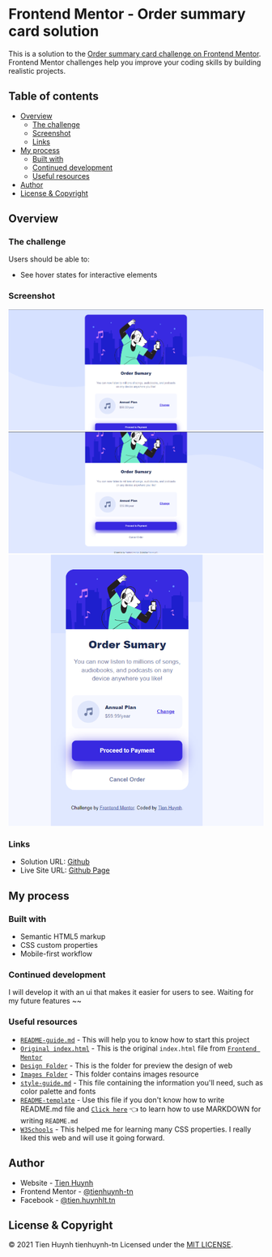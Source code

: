 # Frontend Mentor - Order summary card solution

This is a solution to the [Order summary card challenge on Frontend Mentor](https://www.frontendmentor.io/challenges/order-summary-component-QlPmajDUj). Frontend Mentor challenges help you improve your coding skills by building realistic projects. 

## Table of contents

- [Overview](#overview)
  - [The challenge](#the-challenge)
  - [Screenshot](#screenshot)
  - [Links](#links)
- [My process](#my-process)
  - [Built with](#built-with)
  - [Continued development](#continued-development)
  - [Useful resources](#useful-resources)
- [Author](#author)
- [License & Copyright](#license)

## Overview

### The challenge

Users should be able to:

- See hover states for interactive elements

### Screenshot

![Desktop-1](./images/demo/desktop-1.png) ![Desktop-2](./images/demo/desktop-2.png) ![Mobile](./images/demo/mobile.png)

### Links

- Solution URL: [Github](https://github.com/tienhuynh-tn/frontend-mentor-challenge-order-summary-component)
- Live Site URL: [Github Page](https://tienhuynh-tn.github.io/frontend-mentor-challenge-order-summary-component/)

## My process

### Built with

- Semantic HTML5 markup
- CSS custom properties
- Mobile-first workflow

### Continued development

I will develop it with an ui that makes it easier for users to see. Waiting for my future features ~~

### Useful resources

- [`README-guide.md`](https://github.com/tienhuynh-tn/frontend-mentor-challenge-order-summary-component/blob/master/README-guide.md) - This will help you to know how to start this project
- [`Original index.html`](https://github.com/tienhuynh-tn/frontend-mentor-challenge-order-summary-component/blob/master/original-index.html) - This is the original `index.html` file from [`Frontend Mentor`](https://www.frontendmentor.io/challenges/order-summary-component-QlPmajDUj)
- [`Design Folder`](https://github.com/tienhuynh-tn/frontend-mentor-challenge-order-summary-component/tree/master/design) - This is the folder for preview the design of web
- [`Images Folder`](https://github.com/tienhuynh-tn/frontend-mentor-challenge-order-summary-component/tree/master/images) - This folder contains images resource 
- [`style-guide.md`](https://github.com/tienhuynh-tn/frontend-mentor-challenge-order-summary-component/blob/master/style-guide.md) - This file containing the information you'll need, such as color palette and fonts
- [`README-template`](https://github.com/tienhuynh-tn/frontend-mentor-challenge-order-summary-component/blob/master/README-template.md) - Use this file if you don't know how to write README.md file and [`Click here`](https://guides.github.com/features/mastering-markdown/) :point_left: to learn how to use MARKDOWN for writing `README.md`
- [`W3Schools`](https://www.w3schools.com/) - This helped me for learning many CSS properties. I really liked this web and will use it going forward.

## Author

- Website - [Tien Huynh](https://github.com/tienhuynh-tn)
- Frontend Mentor - [@tienhuynh-tn](https://www.frontendmentor.io/profile/tienhuynh-tn)
- Facebook - [@tien.huynhlt.tn](https://www.facebook.com/tien.huynhlethuy.tn/)

<h2 id="license">License & Copyright</h2>

&copy; 2021 Tien Huynh tienhuynh-tn Licensed under the [MIT LICENSE](https://github.com/tienhuynh-tn/frontend-mentor-challenge-order-summary-component/blob/master/LICENSE).
